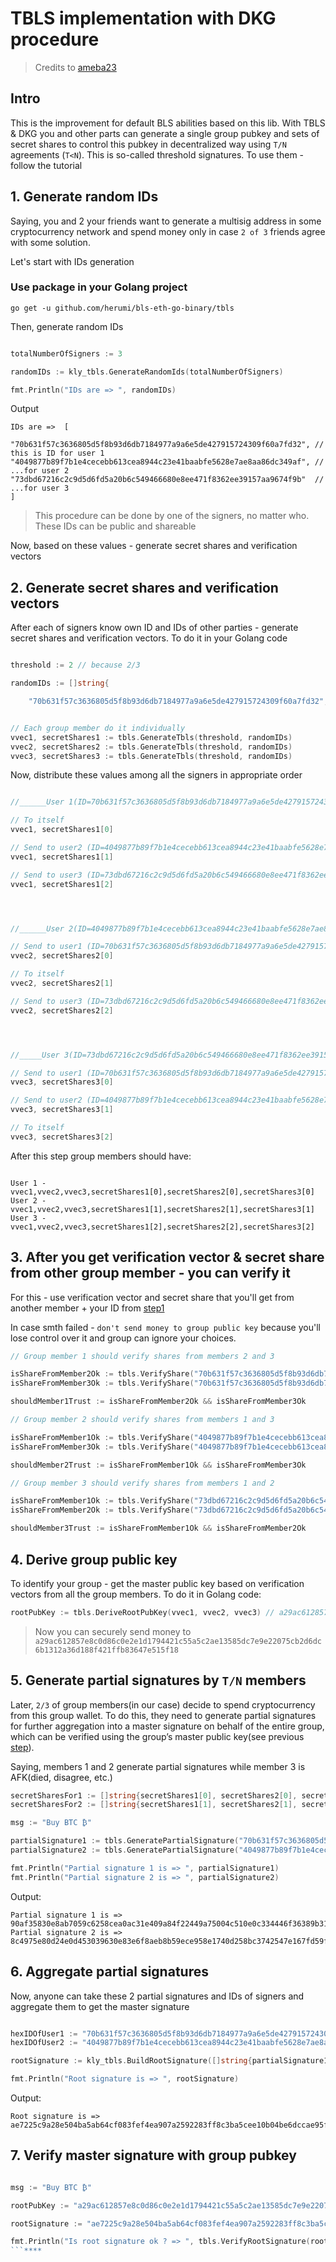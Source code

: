 # TBLS implementation with DKG procedure

> Credits to [ameba23](https://github.com/ameba23)

## Intro

This is the improvement for default BLS abilities based on this lib. With TBLS & DKG you and other parts can generate a single group pubkey and sets of secret shares to control this pubkey in decentralized way using `T/N` agreements (`T<N`). This is so-called threshold signatures. To use them - follow the tutorial


## 1. Generate random IDs

Saying, you and 2 your friends want to generate a multisig address in some cryptocurrency network and spend money only in case `2 of 3` friends agree with some solution.

Let's start with IDs generation

### Use package in your Golang project

```shell
go get -u github.com/herumi/bls-eth-go-binary/tbls
```

Then, generate random IDs

```go

totalNumberOfSigners := 3

randomIDs := kly_tbls.GenerateRandomIds(totalNumberOfSigners)

fmt.Println("IDs are => ", randomIDs)
```

Output

```
IDs are =>  [   
    "70b631f57c3636805d5f8b93d6db7184977a9a6e5de427915724309f60a7fd32", // this is ID for user 1 "4049877b89f7b1e4cecebb613cea8944c23e41baabfe5628e7ae8aa86dc349af", // ...for user 2 "73dbd67216c2c9d5d6fd5a20b6c549466680e8ee471f8362ee39157aa9674f9b"  // ...for user 3
]
```

> This procedure can be done by one of the signers, no matter who. These IDs can be public and shareable

Now, based on these values - generate secret shares and verification vectors


## 2. Generate secret shares and verification vectors

After each of signers know own ID and IDs of other parties - generate secret shares and verification vectors. To do it in your Golang code

```go

threshold := 2 // because 2/3

randomIDs := []string{

    "70b631f57c3636805d5f8b93d6db7184977a9a6e5de427915724309f60a7fd32", "4049877b89f7b1e4cecebb613cea8944c23e41baabfe5628e7ae8aa86dc349af", "73dbd67216c2c9d5d6fd5a20b6c549466680e8ee471f8362ee39157aa9674f9b"}


// Each group member do it individually
vvec1, secretShares1 := tbls.GenerateTbls(threshold, randomIDs)
vvec2, secretShares2 := tbls.GenerateTbls(threshold, randomIDs)
vvec3, secretShares3 := tbls.GenerateTbls(threshold, randomIDs)
```

Now, distribute these values among all the signers in appropriate order

```go

//______User 1(ID=70b631f57c3636805d5f8b93d6db7184977a9a6e5de427915724309f60a7fd32)_________

// To itself
vvec1, secretShares1[0]

// Send to user2 (ID=4049877b89f7b1e4cecebb613cea8944c23e41baabfe5628e7ae8aa86dc349af)
vvec1, secretShares1[1]

// Send to user3 (ID=73dbd67216c2c9d5d6fd5a20b6c549466680e8ee471f8362ee39157aa9674f9b)
vvec1, secretShares1[2]




//______User 2(ID=4049877b89f7b1e4cecebb613cea8944c23e41baabfe5628e7ae8aa86dc349af)_________

// Send to user1 (ID=70b631f57c3636805d5f8b93d6db7184977a9a6e5de427915724309f60a7fd32)
vvec2, secretShares2[0]

// To itself
vvec2, secretShares2[1]

// Send to user3 (ID=73dbd67216c2c9d5d6fd5a20b6c549466680e8ee471f8362ee39157aa9674f9b)
vvec2, secretShares2[2]




//_____User 3(ID=73dbd67216c2c9d5d6fd5a20b6c549466680e8ee471f8362ee39157aa9674f9b)__________

// Send to user1 (ID=70b631f57c3636805d5f8b93d6db7184977a9a6e5de427915724309f60a7fd32)
vvec3, secretShares3[0]

// Send to user2 (ID=4049877b89f7b1e4cecebb613cea8944c23e41baabfe5628e7ae8aa86dc349af)
vvec3, secretShares3[1]

// To itself
vvec3, secretShares3[2]

```

After this step group members should have:

```shell

User 1 - vvec1,vvec2,vvec3,secretShares1[0],secretShares2[0],secretShares3[0]
User 2 - vvec1,vvec2,vvec3,secretShares1[1],secretShares2[1],secretShares3[1]
User 3 - vvec1,vvec2,vvec3,secretShares1[2],secretShares2[2],secretShares3[2]

```

## 3. After you get verification vector & secret share from other group member - you can verify it

For this - use verification vector and secret share that you'll get from another member + your ID from [step1](#1-generate-random-ids)

In case smth failed - `don't send money to group public key` because you'll lose control over it and group can ignore your choices.

```go
// Group member 1 should verify shares from members 2 and 3

isShareFromMember2Ok := tbls.VerifyShare("70b631f57c3636805d5f8b93d6db7184977a9a6e5de427915724309f60a7fd32",secretShares2[0])
isShareFromMember3Ok := tbls.VerifyShare("70b631f57c3636805d5f8b93d6db7184977a9a6e5de427915724309f60a7fd32",secretShares3[0])

shouldMember1Trust := isShareFromMember2Ok && isShareFromMember3Ok

// Group member 2 should verify shares from members 1 and 3

isShareFromMember1Ok := tbls.VerifyShare("4049877b89f7b1e4cecebb613cea8944c23e41baabfe5628e7ae8aa86dc349af",secretShares1[1])
isShareFromMember3Ok := tbls.VerifyShare("4049877b89f7b1e4cecebb613cea8944c23e41baabfe5628e7ae8aa86dc349af",secretShares3[1])

shouldMember2Trust := isShareFromMember1Ok && isShareFromMember3Ok

// Group member 3 should verify shares from members 1 and 2

isShareFromMember1Ok := tbls.VerifyShare("73dbd67216c2c9d5d6fd5a20b6c549466680e8ee471f8362ee39157aa9674f9b",secretShares1[2])
isShareFromMember2Ok := tbls.VerifyShare("73dbd67216c2c9d5d6fd5a20b6c549466680e8ee471f8362ee39157aa9674f9b",secretShares2[2])

shouldMember3Trust := isShareFromMember1Ok && isShareFromMember2Ok
```

## 4. Derive group public key

To identify your group - get the master public key based on verification vectors from all the group members. To do it in Golang code:

```go
rootPubKey := tbls.DeriveRootPubKey(vvec1, vvec2, vvec3) // a29ac612857e8c0d86c0e2e1d1794421c55a5c2ae13585dc7e9e22075cb2d6dc6b1312a36d188f421ffb83647e515f18
```

> Now you can securely send money to `a29ac612857e8c0d86c0e2e1d1794421c55a5c2ae13585dc7e9e22075cb2d6dc6b1312a36d188f421ffb83647e515f18`


## 5. Generate partial signatures by `T/N` members

Later, `2/3` of group members(in our case) decide to spend cryptocurrency from this group wallet. To do this, they need to generate partial signatures for further aggregation into a master signature on behalf of the entire group, which can be verified using the group’s master public key(see previous [step](#4-derive-group-public-key)).

Saying, members 1 and 2 generate partial signatures while member 3 is AFK(died, disagree, etc.)


```go
secretSharesFor1 := []string{secretShares1[0], secretShares2[0], secretShares3[0]}
secretSharesFor2 := []string{secretShares1[1], secretShares2[1], secretShares3[1]}

msg := "Buy BTC ₿"

partialSignature1 := tbls.GeneratePartialSignature("70b631f57c3636805d5f8b93d6db7184977a9a6e5de427915724309f60a7fd32", msg, secretSharesFor1)
partialSignature2 := tbls.GeneratePartialSignature("4049877b89f7b1e4cecebb613cea8944c23e41baabfe5628e7ae8aa86dc349af", msg, secretSharesFor2)

fmt.Println("Partial signature 1 is => ", partialSignature1)
fmt.Println("Partial signature 2 is => ", partialSignature2)
```

Output:

```
Partial signature 1 is =>  90af35830e8ab7059c6258cea0ac31e409a84f22449a75004c510e0c334446f36389b3106c45f3f5dcaeee9f97ddfb37023014db7630fcb2ffed03e9b0f0e66e83fc7e6d7b2f9fbd5b50e4fdf0f81a33cf830f752326af1d1bf8e5ad5c06d1fd
Partial signature 2 is =>  8c4975e80d24e0d453039630e83e6f8aeb8b59ece958e1740d258bc3742547e167fd59f63b2e226704c4f3ca7213a84a06d658693a140578d6c08d566447c41f620ab5c7da700f8498455bb47131817f01202afcd84c8f1d01f3eabd9c7beb6a
```

## 6. Aggregate partial signatures

Now, anyone can take these 2 partial signatures and IDs of signers and aggregate them to get the master signature

```go

hexIDOfUser1 := "70b631f57c3636805d5f8b93d6db7184977a9a6e5de427915724309f60a7fd32"
hexIDOfUser2 := "4049877b89f7b1e4cecebb613cea8944c23e41baabfe5628e7ae8aa86dc349af"

rootSignature := kly_tbls.BuildRootSignature([]string{partialSignature1, partialSignature2}, []string{hexIDOfUser1, hexIDOfUser2})

fmt.Println("Root signature is => ", rootSignature)
```

Output:

```
Root signature is =>  ae7225c9a28e504ba5ab64cf083fef4ea907a2592283ff8c3ba5cee10b04be6dccae95fea9cac7c211ba8b4851928a9007bf80c466384ddef1d25e367e3cc31acdaf9acea296e0f98c0d6ed3dc45e99b0a2ce453daf7bc9b16d808f4300f6a94
```


## 7. Verify master signature with group pubkey

```go

msg := "Buy BTC ₿"

rootPubKey := "a29ac612857e8c0d86c0e2e1d1794421c55a5c2ae13585dc7e9e22075cb2d6dc6b1312a36d188f421ffb83647e515f18"

rootSignature := "ae7225c9a28e504ba5ab64cf083fef4ea907a2592283ff8c3ba5cee10b04be6dccae95fea9cac7c211ba8b4851928a9007bf80c466384ddef1d25e367e3cc31acdaf9acea296e0f98c0d6ed3dc45e99b0a2ce453daf7bc9b16d808f4300f6a94"

fmt.Println("Is root signature ok ? => ", tbls.VerifyRootSignature(rootPubKey, rootSignature, msg))
```****